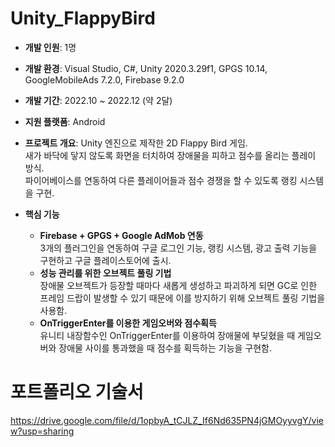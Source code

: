 # Unity_FlappyBird
* **개발 인원**: 1명

* **개발 환경**: Visual Studio, C#, Unity 2020.3.29f1, GPGS 10.14, GoogleMobileAds 7.2.0, Firebase 9.2.0

* **개발 기간**: 2022.10 ~ 2022.12 (약 2달)

* **지원 플랫폼**: Android

* **프로젝트 개요**: Unity 엔진으로 제작한 2D Flappy Bird 게임. <br>새가 바닥에 닿지 않도록 화면을 터치하여 장애물을 피하고 점수를 올리는 플레이 방식. <br>파이어베이스를 연동하여 다른 플레이어들과 점수 경쟁을 할 수 있도록 랭킹 시스템을 구현.

* **핵심 기능**
   - **Firebase + GPGS + Google AdMob 연동**
   <br>3개의 플러그인을 연동하여 구글 로그인 기능, 랭킹 시스템, 광고 출력 기능을 구현하고 구글 플레이스토어에 출시.
   - **성능 관리를 위한 오브젝트 풀링 기법**
   <br>장애물 오브젝트가 등장할 때마다 새롭게 생성하고 파괴하게 되면 GC로 인한 프레임 드랍이 발생할 수 있기 때문에 이를 방지하기 위해 오브젝트 풀링 기법을 사용함.
   - **OnTriggerEnter를 이용한 게임오버와 점수획득**
   <br>유니티 내장함수인 OnTriggerEnter를 이용하여 장애물에 부딪혔을 때 게임오버와 장애물 사이를 통과했을 때 점수를 획득하는 기능을 구현함.

# 포트폴리오 기술서
https://drive.google.com/file/d/1opbyA_tCJLZ_If6Nd635PN4jGMOyyvgY/view?usp=sharing

